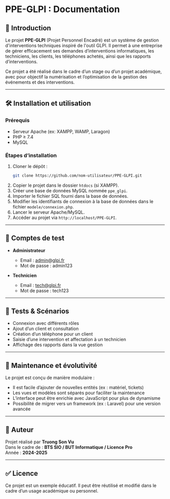 # PPE-GLPI : Documentation

## 📌 Introduction

Le projet **PPE-GLPI** (Projet Personnel Encadré) est un système de gestion d'interventions techniques inspiré de l'outil GLPI. Il permet à une entreprise de gérer efficacement ses demandes d’interventions informatiques, les techniciens, les clients, les téléphones achetés, ainsi que les rapports d’interventions.

Ce projet a été réalisé dans le cadre d’un stage ou d’un projet académique, avec pour objectif la numérisation et l’optimisation de la gestion des événements et des interventions.

---

## 🛠️ Installation et utilisation

### Prérequis

- Serveur Apache (ex: XAMPP, WAMP, Laragon)
- PHP ≥ 7.4
- MySQL

### Étapes d’installation

1. Cloner le dépôt :
   ```bash
   git clone https://github.com/nom-utilisateur/PPE-GLPI.git
   ```
2. Copier le projet dans le dossier `htdocs` (si XAMPP).
3. Créer une base de données MySQL nommée `ppe_glpi`.
4. Importer le fichier SQL fourni dans la base de données.
5. Modifier les identifiants de connexion à la base de données dans le fichier `modele/connexion.php`.
6. Lancer le serveur Apache/MySQL.
7. Accéder au projet via `http://localhost/PPE-GLPI`.

---

## 🔐 Comptes de test

- **Administrateur**
  - Email : admin@glpi.fr
  - Mot de passe : admin123

- **Technicien**
  - Email : tech@glpi.fr
  - Mot de passe : tech123

---

## 🧪 Tests & Scénarios

- Connexion avec différents rôles
- Ajout d’un client et consultation
- Création d’un téléphone pour un client
- Saisie d’une intervention et affectation à un technicien
- Affichage des rapports dans la vue gestion

---

## 🔧 Maintenance et évolutivité

Le projet est conçu de manière modulaire :

- Il est facile d’ajouter de nouvelles entités (ex : matériel, tickets)
- Les vues et modèles sont séparés pour faciliter la maintenance
- L’interface peut être enrichie avec JavaScript pour plus de dynamisme
- Possibilité de migrer vers un framework (ex : Laravel) pour une version avancée

---

## 📄 Auteur

Projet réalisé par **Truong Son Vu**  
Dans le cadre de : **BTS SIO / BUT Informatique / Licence Pro**  
Année : **2024-2025**

---

## ✅ Licence

Ce projet est un exemple éducatif. Il peut être réutilisé et modifié dans le cadre d’un usage académique ou personnel.
